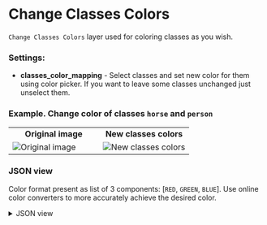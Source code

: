 # Change Classes Colors

`Change Classes Colors` layer used for coloring classes as you wish.

### Settings:

- **classes_color_mapping** - Select classes and set new color for them using color picker. If you want to leave some classes unchanged just unselect them.

### Example. Change color of classes `horse` and `person`

<table>
<tr>
<td style="text-align:center; width:50%"><strong>Original image</strong></td>
<td style="text-align:center; width:50%"><strong>New classes colors</strong></td>
</tr>
<tr>
<td> <img src="https://github.com/supervisely-ecosystem/ml-nodes/assets/79905215/8e03c98c-4c2c-4e30-8911-f17ada18b658" alt="Original image" /> </td>
<td> <img src="https://github.com/supervisely-ecosystem/ml-nodes/assets/79905215/e1e24235-c7eb-40aa-bb03-af3cf859f0d5" alt="New classes colors" /> </td>
</tr>
</table>

### JSON view

Color format present as list of 3 components: [`RED`, `GREEN`, `BLUE`]. Use online color converters to more accurately achieve the desired color.

<details>
  <summary>JSON view</summary>
<pre>
{
  "action": "color_class",
  "src": ["$data_5"],
  "dst": "$color_class_11",
  "settings": {
    "classes_color_mapping": {
      "horse": [126, 211, 33],
      "person": [208, 2, 27]
    }
  }
}
</pre>
</details>
